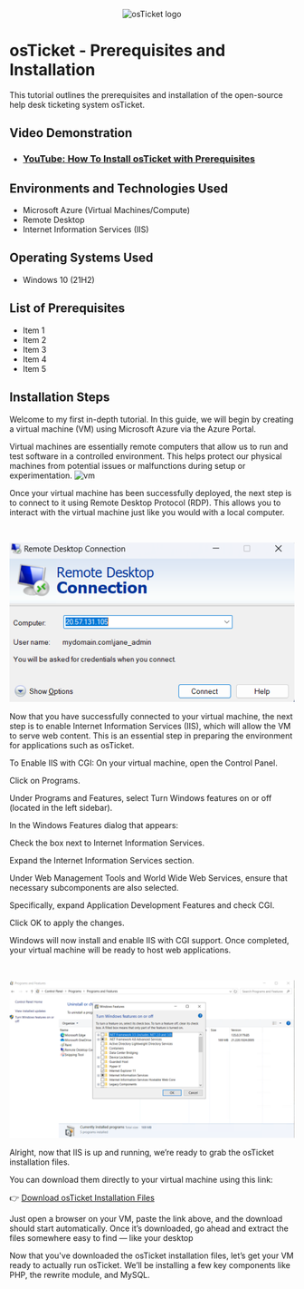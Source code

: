 <p align="center">
<img src="https://i.imgur.com/Clzj7Xs.png" alt="osTicket logo"/>
</p>

<h1>osTicket - Prerequisites and Installation</h1>
This tutorial outlines the prerequisites and installation of the open-source help desk ticketing system osTicket.<br />


<h2>Video Demonstration</h2>

- ### [YouTube: How To Install osTicket with Prerequisites](https://www.youtube.com)

<h2>Environments and Technologies Used</h2>

- Microsoft Azure (Virtual Machines/Compute)
- Remote Desktop
- Internet Information Services (IIS)

<h2>Operating Systems Used </h2>

- Windows 10</b> (21H2)

<h2>List of Prerequisites</h2>

- Item 1
- Item 2
- Item 3
- Item 4
- Item 5

<h2>Installation Steps</h2>
Welcome to my first in-depth tutorial. In this guide, we will begin by creating a virtual machine (VM) using Microsoft Azure via the Azure Portal.

Virtual machines are essentially remote computers that allow us to run and test software in a controlled environment. This helps protect our physical machines from potential issues or malfunctions during setup or experimentation.
![vm](https://github.com/user-attachments/assets/5bff25ab-7706-41a1-9ddd-c5a30ff319bd)


<p>
Once your virtual machine has been successfully deployed, the next step is to connect to it using Remote Desktop Protocol (RDP). This allows you to interact with the virtual machine just like you would with a local computer.
</p>
<br />

![image alt](https://github.com/XanthquanM/osticket-prereqs/blob/878d8c759ebcf1847f69cd26700cee87486b64e1/Screenshot%202025-04-22%20103634.png)

Now that you have successfully connected to your virtual machine, the next step is to enable Internet Information Services (IIS), which will allow the VM to serve web content. This is an essential step in preparing the environment for applications such as osTicket.

To Enable IIS with CGI:
On your virtual machine, open the Control Panel.

Click on Programs.

Under Programs and Features, select Turn Windows features on or off (located in the left sidebar).

In the Windows Features dialog that appears:

Check the box next to Internet Information Services.

Expand the Internet Information Services section.

Under Web Management Tools and World Wide Web Services, ensure that necessary subcomponents are also selected.

Specifically, expand Application Development Features and check CGI.

Click OK to apply the changes.

Windows will now install and enable IIS with CGI support. Once completed, your virtual machine will be ready to host web applications.
</p>
<br />

![image alt](https://github.com/XanthquanM/osticket-prereqs/blob/56eaa078c81614b364525f331a0013142b391583/Screenshot%202025-04-22%20110804.png)

Alright, now that IIS is up and running, we’re ready to grab the osTicket installation files.

You can download them directly to your virtual machine using this link:

👉 [Download osTicket Installation Files](https://drive.usercontent.google.com/download?id=1b3RBkXTLNGXbibeMuAynkfzdBC1NnqaD&export=download&authuser=0)

Just open a browser on your VM, paste the link above, and the download should start automatically. Once it’s downloaded, go ahead and extract the files somewhere easy to find — like your desktop 

Now that you've downloaded the osTicket installation files, let’s get your VM ready to actually run osTicket. We’ll be installing a few key components like PHP, the rewrite module, and MySQL.
